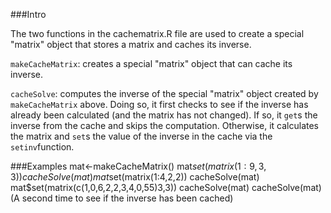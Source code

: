 
###Intro

The two functions in the cachematrix.R file are used to create a
special "matrix" object  that stores a matrix and caches its inverse.

`makeCacheMatrix`: creates a special "matrix" object that can cache its inverse.

`cacheSolve`: computes the inverse of the special "matrix" object created by 
`makeCacheMatrix` above. Doing so, it first checks to see if the inverse has already been calculated (and the matrix has not changed). If so, it `get`s the inverse from the cache and skips the computation. Otherwise, it calculates the matrix and `set`s the value of the inverse in the cache via the `setinv`function.

###Examples
mat<-makeCacheMatrix()
mat$set(matrix(1:9,3,3))
cacheSolve(mat)
mat$set(matrix(1:4,2,2))
cacheSolve(mat)
mat$set(matrix(c(1,0,6,2,2,3,4,0,55)3,3))
cacheSolve(mat)
cacheSolve(mat) (A second time to see if the inverse has been cached)
